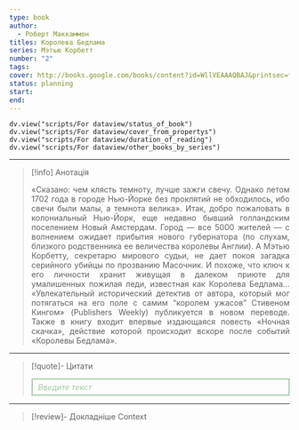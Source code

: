 ```yaml
---
type: book
author:
  - Роберт Маккаммон
titles: Королева Бедлама
series: Мэтью Корбетт
number: "2"
tags: 
cover: http://books.google.com/books/content?id=WllVEAAAQBAJ&printsec=frontcover&img=1&zoom=1&edge=curl&source=gbs_api
status: planning
start: 
end: 
---
```

```dataviewjs
dv.view("scripts/For dataview/status_of_book")
dv.view("scripts/For dataview/cover_from_propertys")
dv.view("scripts/For dataview/duration_of_reading")
dv.view("scripts/For dataview/other_books_by_series")
```
---

>[!info] Анотація
><p align="justify">«Сказано: чем клясть темноту, лучше зажги свечу. Однако летом 1702 года в городе Нью-Йорке без проклятий не обходилось, ибо свечи были малы, а темнота велика». Итак, добро пожаловать в колониальный Нью-Йорк, еще недавно бывший голландским поселением Новый Амстердам. Город — все 5000 жителей — с волнением ожидает прибытия нового губернатора (по слухам, близкого родственника ее величества королевы Англии). А Мэтью Корбетту, секретарю мирового судьи, не дает покоя загадка серийного убийцы по прозванию Масочник. И похоже, что ключ к его личности хранит живущая в далеком приюте для умалишенных пожилая леди, известная как Королева Бедлама… «Увлекательный исторический детектив от автора, который мог потягаться на его поле с самим “королем ужасов” Стивеном Кингом» (Publishers Weekly) публикуется в новом переводе. Также в книгу входит впервые издающаяся повесть «Ночная скачка», действие которой происходит вскоре после событий «Королевы Бедлама».</p>

---

>[!quote]- Цитати
><div align="justify" style="border: 2px solid #A0CAA6; padding: 5px 10px 5px 10px; font-style: italic; color: #A0CAA6 ">Введите текст</div>

---
>[!review]- Докладніше
>Context